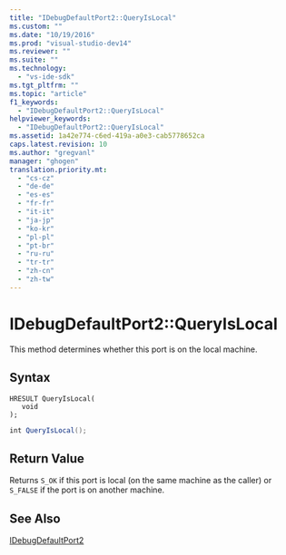 ```yaml
---
title: "IDebugDefaultPort2::QueryIsLocal"
ms.custom: ""
ms.date: "10/19/2016"
ms.prod: "visual-studio-dev14"
ms.reviewer: ""
ms.suite: ""
ms.technology: 
  - "vs-ide-sdk"
ms.tgt_pltfrm: ""
ms.topic: "article"
f1_keywords: 
  - "IDebugDefaultPort2::QueryIsLocal"
helpviewer_keywords: 
  - "IDebugDefaultPort2::QueryIsLocal"
ms.assetid: 1a42e774-c6ed-419a-a0e3-cab5778652ca
caps.latest.revision: 10
ms.author: "gregvanl"
manager: "ghogen"
translation.priority.mt: 
  - "cs-cz"
  - "de-de"
  - "es-es"
  - "fr-fr"
  - "it-it"
  - "ja-jp"
  - "ko-kr"
  - "pl-pl"
  - "pt-br"
  - "ru-ru"
  - "tr-tr"
  - "zh-cn"
  - "zh-tw"
---
```

# IDebugDefaultPort2::QueryIsLocal
This method determines whether this port is on the local machine.  
  
## Syntax  
  
```cpp#  
HRESULT QueryIsLocal(  
   void  
);  
```  
  
```c#  
int QueryIsLocal();  
```  
  
## Return Value  
 Returns `S_OK` if this port is local (on the same machine as the caller) or `S_FALSE` if the port is on another machine.  
  
## See Also  
 [IDebugDefaultPort2](../../../extensibility/debugger/reference/idebugdefaultport2.md)